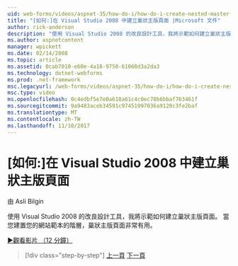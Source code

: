 ```yaml
---
uid: web-forms/videos/aspnet-35/how-do-i/how-do-i-create-nested-master-page-in-visual-studio-2008
title: "[如何:]在 Visual Studio 2008 中建立巢狀主版頁面 |Microsoft 文件"
author: rick-anderson
description: "使用 Visual Studio 2008 的改良設計工具，我將示範如何建立巢狀主版頁面。 巢狀主版頁面可用，當您建置 hierarch..."
ms.author: aspnetcontent
manager: wpickett
ms.date: 02/14/2008
ms.topic: article
ms.assetid: 0cab7010-e60e-4a18-9750-61068d3a2da3
ms.technology: dotnet-webforms
ms.prod: .net-framework
msc.legacyurl: /web-forms/videos/aspnet-35/how-do-i/how-do-i-create-nested-master-page-in-visual-studio-2008
msc.type: video
ms.openlocfilehash: 0c4edbf5e7e0a618a61c4c0ec78b6bbaf763461f
ms.sourcegitcommit: 9a9483aceb34591c97451997036a9120c3fe2baf
ms.translationtype: MT
ms.contentlocale: zh-TW
ms.lasthandoff: 11/10/2017
---
```

<a name="how-do-i-create-nested-master-page-in-visual-studio-2008"></a>[如何:]在 Visual Studio 2008 中建立巢狀主版頁面
====================
由 Asli Bilgin

使用 Visual Studio 2008 的改良設計工具，我將示範如何建立巢狀主版頁面。 當您建置您的網站範本的階層，巢狀主版頁面非常有用。

[&#9654;觀看影片 （12 分鐘）](https://channel9.msdn.com/Blogs/ASP-NET-Site-Videos/how-do-i-create-nested-master-page-in-visual-studio-2008)

>[!div class="step-by-step"]
[上一頁](how-do-i-create-a-master-page-in-visual-studio-2008.md)
[下一頁](how-do-i-cascading-style-sheets-in-visual-studio-2008.md)
